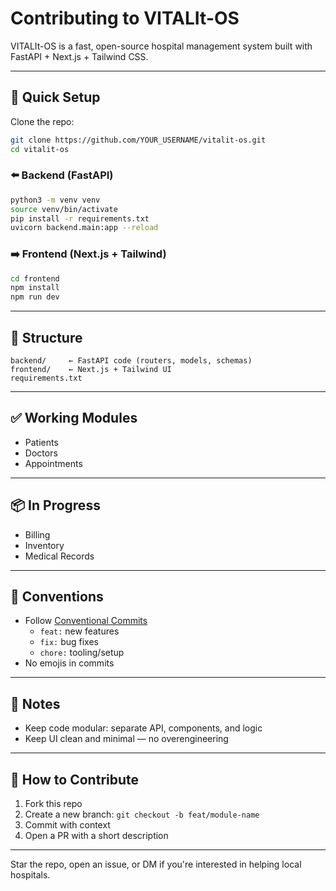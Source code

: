 # Contributing to VITALIt-OS

VITALIt-OS is a fast, open-source hospital management system built with FastAPI + Next.js + Tailwind CSS.

---

## 🚀 Quick Setup

Clone the repo:

```bash
git clone https://github.com/YOUR_USERNAME/vitalit-os.git
cd vitalit-os
```

### ⬅️ Backend (FastAPI)

```bash
python3 -m venv venv
source venv/bin/activate
pip install -r requirements.txt
uvicorn backend.main:app --reload
```

### ➡️ Frontend (Next.js + Tailwind)

```bash
cd frontend
npm install
npm run dev
```

---

## 📁 Structure

```
backend/     ← FastAPI code (routers, models, schemas)
frontend/    ← Next.js + Tailwind UI
requirements.txt
```

---

## ✅ Working Modules

- Patients
- Doctors
- Appointments

---

## 📦 In Progress

- Billing
- Inventory
- Medical Records

---

## 🔧 Conventions

- Follow [Conventional Commits](https://www.conventionalcommits.org/en/v1.0.0/)
  - `feat:` new features
  - `fix:` bug fixes
  - `chore:` tooling/setup
- No emojis in commits

---

## 🧠 Notes

- Keep code modular: separate API, components, and logic
- Keep UI clean and minimal — no overengineering

---

## 🤝 How to Contribute

1. Fork this repo
2. Create a new branch: `git checkout -b feat/module-name`
3. Commit with context
4. Open a PR with a short description

---

Star the repo, open an issue, or DM if you're interested in helping local hospitals.